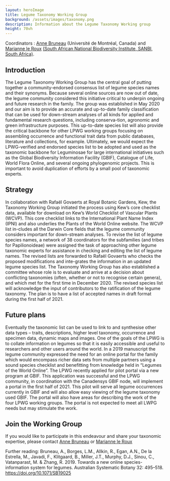 ```yaml
---
layout: heroImage
title: Legume Taxonomy Working Group
background: /assets/images/taxonomy.png
description: Information about the Legume Taxonomy Working group
height: 70vh
---
```


Coordinators : [Anne Bruneau](mailto:anne.bruneau@umontreal.ca) (Université de Montréal, Canada) and [Marianne le Roux](mailto:M.LeRoux@sanbi.org.za) [(South African National Biodiversity Institute, SANBI, South Africa)](https://www.environment.gov.za/statutorybodies/sanbi#:~:text=The%20South%20African%20National%20Biodiversity,now%20and%20into%20the%20future).

## Introduction

The Legume Taxonomy Working Group has the central goal of putting together a community-endorsed consensus list of legume species names and their synonyms. Because several online sources are now out of date, the legume community considered this initiative critical to underpin ongoing and future research in the family. The group was established in May 2020 and our aim is to provide an accurate and up-to-date family classification that can be used for down-stream analyses of all kinds for applied and fundamental research questions, including conserva-tion, agronomic and green infrastructure purposes. This up-to-date species list will also provide the critical backbone for other LPWG working groups focusing on assembling occurrence and functional trait data from public databases, literature and collections, for example. Ultimately, we would expect the LPWG-verified and endorsed species list to be adopted and used as the taxonomic backbone for Leguminosae for large international initiatives such as the Global Biodiversity Information Facility (GBIF), Catalogue of Life, World Flora Online, and several ongoing phylogenomic projects. This is important to avoid duplication of efforts by a small pool of taxonomic experts.

## Strategy

In collaboration with Rafaël Govaerts at Royal Botanic Gardens, Kew, the Taxonomy Working Group initiated the process using Kew’s core checklist data, available for download on Kew’s World Checklist of Vascular Plants (WCVP). This core checklist links to the International Plant Name Index (IPNI) and also underlies the Plants of the World Online website. The WCVP list in-cludes all the Darwin Core fields that the legume community considers important for down-stream analyses. To revise the list of legume species names, a network of 38 coordinators for the subfamilies (and tribes for Papilionoideae) were assigned the task of approaching other legume taxonomic experts for assistance in checking and editing the list of legume names. The revised lists are forwarded to Rafaël Govaerts who checks the proposed modifications and inte-grates the information in an updated legume species list. The Taxonomy Working Group has also established a committee whose role is to evaluate and arrive at a decision about conflicting taxonomies (often, whether or not to recognise certain genera), and which met for the first time in December 2020. The revised species list will acknowledge the input of contributors to the ratification of the legume taxonomy. The plan is to have a list of accepted names in draft format during the first half of 2021. 

## Future plans

Eventually the taxonomic list can be used to link to and synthesise other data types – traits, descriptions, higher level taxonomy, occurrence and specimen data, dynamic maps and images. One of the goals of the LPWG is to collate information on legumes so that it is easily accessible and useful to researchers and other users around the world. In a 2019 manuscript the legume community expressed the need for an online portal for the family which would encompass richer data sets from multiple partners using a sound species checklist and benefitting from knowledge held in “Legumes of the World Online”. The LPWG recently applied for pilot portal  via a new program at GBIF. This application was successful and the LPWG community, in coordination with the Canadensys GBIF node, will implement a portal in the first half of 2021. This pilot will serve all legume occurrences currently in GBIF and will also allow easy viewing of the legume taxonomy used GBIF. The portal will also have areas for describing the work of the four LPWG working groups. The portal is not expected to meet all LWPG needs but may stimulate the work.

## Join the Working Group

If you would like to participate in this endeavour and share your taxonomic expertise, please contact [Anne Bruneau](mailto:anne.bruneau@umontreal.ca) or [Marianne le Roux](mailto:M.LeRoux@sanbi.org.za) 

Further reading: Bruneau, A., Borges, L.M., Allkin, R., Egan, A.N., De la Estrella, M., Javadi, F., Klitgaard, B., Miller, J.T., Murphy, D.J., Sinou, C., Vatanparast, M. & Zhang, R. 2019. Towards a new online species-information system for legumes. Australian Systematic Botany 32: 495–518. https://doi.org/10.1071/SB19025 
